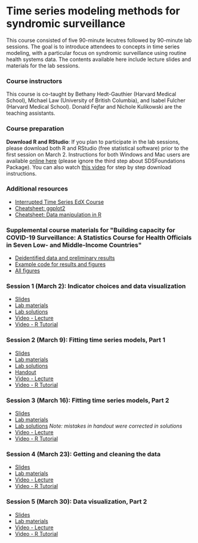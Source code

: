 # Time series modeling methods for syndromic surveillance

This course consisted of five 90-minute lecutres followed by 90-minute lab sessions. The goal is to introduce attendees to concepts in time series modeling, with a particular focus on syndromic surveillance using routine health systems data. The contents available here include lecture slides and materials for the lab sessions.

### Course instructors
This course is co-taught by Bethany Hedt-Gauthier (Harvard Medical School), Michael Law (University of British Columbia), and Isabel Fulcher (Harvard Medical School). Donald Fejfar and Nichole Kulikowski are the teaching assistants.

### Course preparation
**Download R and RStudio**: If you plan to participate in the lab sessions, please download both R and RStudio (free statistical software) prior to the first session on March 2. Instructions for both Windows and Mac users are available [online here](https://courses.edx.org/courses/UTAustinX/UT.7.01x/3T2014/56c5437b88fa43cf828bff5371c6a924/) (please ignore the third step about SDSFoundations Package). You can also watch [this video](https://www.youtube.com/watch?v=cX532N_XLIs&ab_channel=MarinStatsLectures-RProgramming%26Statistics) for step by step download instructions.

### Additional resources
- [Interrupted Time Series EdX Course](https://www.edx.org/course/policy-analysis-using-interrupted-time-series)
- [Cheatsheet: ggplot2](https://rstudio.com/wp-content/uploads/2015/03/ggplot2-cheatsheet.pdf)
- [Cheatsheet: Data manipulation in R](https://s3.amazonaws.com/assets.datacamp.com/blog_assets/Tidyverse+Cheat+Sheet.pdf)

### Supplemental course materials for "Building capacity for COVID-19 Surveillance: A Statistics Course for Health Officials in Seven Low- and Middle-Income Countries"
- [Deidentified data and preliminary results](Survey_Responses.xlsx)
- [Example code for results and figures](CIHR_Training_Course_Survey_Responses_Summary_v4.R)
- [All figures](cihr_course_tables_figures_v06.docx)

### Session 1 (March 2): Indicator choices and data visualization 
- [Slides](slides/CIHR_SyndromicSurveillanceCourse_lecture1_v02.pdf)
- [Lab materials](materials/session1_03-02.zip)
- [Lab solutions](solutions/session1_handout_solutions.pdf)
- [Video - Lecture](https://www.youtube.com/watch?v=vo_MFsIRBe4)
- [Video - R Tutorial](https://www.youtube.com/watch?v=AeWJ2T2Zuiw)

### Session 2 (March 9): Fitting time series models, Part 1 
- [Slides](slides/CIHR_Course_Week2_Time_Series_no_code.pdf)
- [Lab materials](materials/session2_03-09.zip)
- [Lab solutions](solutions/session2_handout_solutions.pdf)
- [Handout](https://docs.google.com/presentation/d/1xSLggegZW1SDZBWTop-swGuqrGFYlOByrD7X2lNdWRs/edit#slide=id.p)
- [Video - Lecture](https://www.youtube.com/watch?v=JWJhww1mOOE)
- [Video - R Tutorial](https://www.youtube.com/watch?v=CRAE1zARHpY)

### Session 3 (March 16): Fitting time series models, Part 2 
- [Slides](slides/CIHR_Course_Week3_Time_Series.pdf)
- [Lab materials](materials/session3_03-16.zip)
- [Lab solutions](solutions/session3_handout_solutions.pdf) *Note: mistakes in handout were corrected in solutions*
- [Video - Lecture](https://www.youtube.com/watch?v=cSYPmixjLYo)
- [Video - R Tutorial](https://www.youtube.com/watch?v=mThIcj_tFDE)

### Session 4 (March 23): Getting and cleaning the data
- [Slides](slides/CIHR_Course_Week4_Data_Cleaning.pdf)
- [Lab materials](materials/session4_03-23.zip)
- [Video - Lecture](https://www.youtube.com/watch?v=3U-4bkyNGMI)
- [Video - R Tutorial]( https://youtu.be/NnQUPzFMwvU )

### Session 5 (March 30): Data visualization, Part 2
- [Slides](slides/CIHR_Course_Week5_Data_Viz.pdf)
- [Lab materials](materials/session5_03-30.zip)
- [Video - Lecture](https://youtu.be/ZMR1iHMk8EQ)
- [Video - R Tutorial](https://youtu.be/Cwq63nQ26sw)



